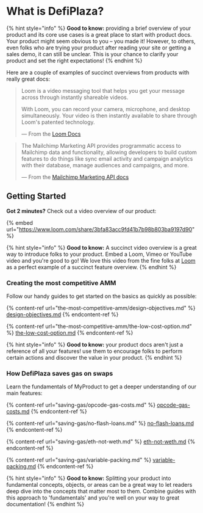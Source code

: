 # What is DefiPlaza?

{% hint style="info" %}
**Good to know:** providing a brief overview of your product and its core use cases is a great place to start with product docs. Your product might seem obvious to you – you made it! However, to others, even folks who are trying your product after reading your site or getting a sales demo, it can still be unclear. This is your chance to clarify your product and set the right expectations!
{% endhint %}

Here are a couple of examples of succinct overviews from products with really great docs:

> Loom is a video messaging tool that helps you get your message across through instantly shareable videos.
>
> With Loom, you can record your camera, microphone, and desktop simultaneously. Your video is then instantly available to share through Loom's patented technology.
>
> — From the [Loom Docs](https://support.loom.com/hc/en-us/articles/360002158057-What-is-Loom-)

> The Mailchimp Marketing API provides programmatic access to Mailchimp data and functionality, allowing developers to build custom features to do things like sync email activity and campaign analytics with their database, manage audiences and campaigns, and more.
>
> — From the [Mailchimp Marketing API docs](https://mailchimp.com/developer/marketing/docs/fundamentals/)

## Getting Started

**Got 2 minutes?** Check out a video overview of our product:

{% embed url="https://www.loom.com/share/3bfa83acc9fd41b7b98b803ba9197d90" %}

{% hint style="info" %}
**Good to know:** A succinct video overview is a great way to introduce folks to your product. Embed a Loom, Vimeo or YouTube video and you're good to go! We love this video from the fine folks at [Loom](https://loom.com) as a perfect example of a succinct feature overview.
{% endhint %}

### Creating the most competitive AMM

Follow our handy guides to get started on the basics as quickly as possible:

{% content-ref url="the-most-competitive-amm/design-objectives.md" %}
[design-objectives.md](the-most-competitive-amm/design-objectives.md)
{% endcontent-ref %}

{% content-ref url="the-most-competitive-amm/the-low-cost-option.md" %}
[the-low-cost-option.md](the-most-competitive-amm/the-low-cost-option.md)
{% endcontent-ref %}

{% hint style="info" %}
**Good to know:** your product docs aren't just a reference of all your features! use them to encourage folks to perform certain actions and discover the value in your product.
{% endhint %}

### How DefiPlaza saves gas on swaps

Learn the fundamentals of MyProduct to get a deeper understanding of our main features:

{% content-ref url="saving-gas/opcode-gas-costs.md" %}
[opcode-gas-costs.md](saving-gas/opcode-gas-costs.md)
{% endcontent-ref %}

{% content-ref url="saving-gas/no-flash-loans.md" %}
[no-flash-loans.md](saving-gas/no-flash-loans.md)
{% endcontent-ref %}

{% content-ref url="saving-gas/eth-not-weth.md" %}
[eth-not-weth.md](saving-gas/eth-not-weth.md)
{% endcontent-ref %}

{% content-ref url="saving-gas/variable-packing.md" %}
[variable-packing.md](saving-gas/variable-packing.md)
{% endcontent-ref %}

{% hint style="info" %}
**Good to know:** Splitting your product into fundamental concepts, objects, or areas can be a great way to let readers deep dive into the concepts that matter most to them. Combine guides with this approach to 'fundamentals' and you're well on your way to great documentation!
{% endhint %}
